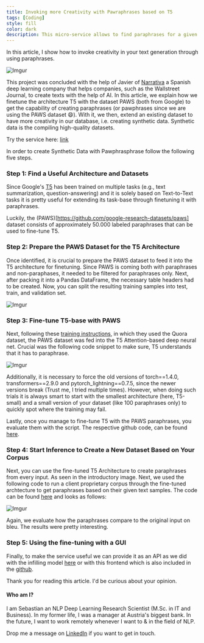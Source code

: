 ```yaml
---
title: Invoking more Creativity with Pawraphrases based on T5 
tags: [Coding]
style: fill
color: dark
description: This micro-service allows to find paraphrases for a given text based on T5.
---
```


In this article, I show how to invoke creativity in your text generation through using paraphrases.

![Imgur](https://i.imgur.com/v6DFBE0.png)


This project was concluded with the help of Javier of [Narrativa](www.narrativa.com) a Spanish deep learning company that helps companies, such as the Wallstreet Journal, to create texts with the help of AI. In this article, we explain how we finetune the architecture T5 with the dataset PAWS (both from Google) to get the capability of creating paraphrases (or pawphrases since we are using the PAWS dataset :smile:). With it, we then, extend an existing dataset to have more creativity in our database, i.e. creating synthetic data. Synthetic data is the compiling high-quality datasets.

Try the service here: [link](www.google.com)

In order to create Synthetic Data with Pawphrasphrase follow the following five steps. 

### Step 1: Find a Useful Architecture and Datasets

Since Google's [T5](https://ai.googleblog.com/2020/02/exploring-transfer-learning-with-t5.html) has been trained on multiple tasks (e.g., text summarization, question-answering) and it is solely based on Text-to-Text tasks it is pretty useful for extending its task-base through finetuning it with paraphrases. 

Luckily, the (PAWS)[https://github.com/google-research-datasets/paws] dataset consists of approximately 50.000 labeled paraphrases that can be used to fine-tune T5.

### Step 2: Prepare the PAWS Dataset for the T5 Architecture

Once identified, it is crucial to prepare the PAWS dataset to feed it into the T5 architecture for finetuning. Since PAWS is coming both with paraphrases and non-paraphases, it needed to be filtered for paraphrases only. Next, after packing it into a Pandas DataFrame, the necessary table headers had to be created. Now, you can split the resulting training samples into test, train, and validation set. 

![Imgur](https://i.imgur.com/MTM6apI.png)

### Step 3: Fine-tune T5-base with PAWS

Next, following these [training instructions](https://towardsdatascience.com/paraphrase-any-question-with-t5-text-to-text-transfer-transformer-pretrained-model-and-cbb9e35f1555), in which they used the Quora dataset, the PAWS dataset was fed into the T5 Attention-based deep neural net. Crucial was the following code snippet to make sure, T5 understands that it has to paraphrase.

![Imgur](https://i.imgur.com/uAd0bVo.png)

Additionally, it is necessary to force the old versions of torch==1.4.0, transformers==2.9.0 and pytorch_lightning==0.7.5, since the newer versions break (Trust me, I tried multiple times). However, when doing such trials it is always smart to start with the smallest architecture (here, T5-small) and a small version of your dataset (like 100 paraphrases only) to quickly spot where the training may fail. 

Lastly, once you manage to fine-tune T5 with the PAWS paraphrases, you evaluate them with the script. The respective github code, can be found [here](#tbd). 

### Step 4: Start Inference to Create a New Dataset Based on Your Corpus

Next, you can use the fine-tuned T5 Architecture to create paraphrases from every input. As seen in the introductory image. Next, we used the following code to run a client proprietary corpus through the fine-tuned archtecture to get paraphrases based on their given text samples. The code can be found [here](#btd) and looks as follows: 

![Imgur](https://i.imgur.com/x4uAPMT.png)

Again, we evaluate how the paraphrases compare to the original input on bleu. The results were pretty interesting. 

### Step 5: Using the fine-tuning with a GUI

Finally, to make the service useful we can provide it as an API as we did with the infilling model [here](#tbd) or with this frontend which is also included in the [github](https://github.com/renatoviolin/T5-paraphrase-generation).


Thank you for reading this article. I'd be curious about your opinion.

#### Who am I?

I am Sebastian an NLP Deep Learning Research Scientist (M.Sc. in IT and Business). In my former life, I was a manager at Austria's biggest bank. In the future, I want to work remotely whenever I want to & in the field of NLP.

Drop me a message on [LinkedIn](https://www.linkedin.com/in/sebastianduerr/) if you want to get in touch.